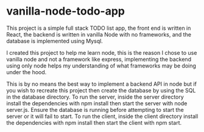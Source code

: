 # vanilla-node-todo-app

This project is a simple full stack TODO list app, the front end is written in React, the backend is written in vanilla Node with no frameworks, and the database is implemented using Mysql. 

I created this project to help me learn node, this is the reason I chose to use vanilla node and not a framework like express, implementing the backend using only node helps my understanding of what frameworks may be doing under the hood. 

This is by no means the best way to implement a backend API in node but if you wish to recreate this project then create the database by using the SQL in the database directory. To run the server, inside the server directory install the dependencies with npm install then start the server with node server.js. 
Ensure the database is running before attempting to start the server or it will fail to start.
To run the client, inside the client directory install the dependencies with npm install then start the client with npm start. 

